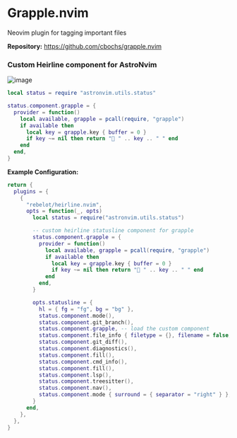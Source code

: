 # Grapple.nvim

Neovim plugin for tagging important files

**Repository:** <https://github.com/cbochs/grapple.nvim>

### Custom Heirline component for AstroNvim
![image](https://github.com/Subjective/astrocommunity/assets/56745535/333069eb-dea7-428f-b28d-31fd5912f95f)

```lua
local status = require "astronvim.utils.status"

status.component.grapple = {
  provider = function()
    local available, grapple = pcall(require, "grapple")
    if available then
      local key = grapple.key { buffer = 0 }
      if key ~= nil then return " " .. key .. " " end
    end
  end,
}
```
**Example Configuration:**
```lua
return {
  plugins = {
    {
      "rebelot/heirline.nvim",
      opts = function(_, opts)
        local status = require("astronvim.utils.status")

        -- custom heirline statusline component for grapple
        status.component.grapple = {
          provider = function()
            local available, grapple = pcall(require, "grapple")
            if available then
              local key = grapple.key { buffer = 0 }
              if key ~= nil then return " " .. key .. " " end
            end
          end,
        }

        opts.statusline = {
          hl = { fg = "fg", bg = "bg" },
          status.component.mode(),
          status.component.git_branch(),
          status.component.grapple, -- load the custom component
          status.component.file_info { filetype = {}, filename = false, file_modified = false },
          status.component.git_diff(),
          status.component.diagnostics(),
          status.component.fill(),
          status.component.cmd_info(),
          status.component.fill(),
          status.component.lsp(),
          status.component.treesitter(),
          status.component.nav(),
          status.component.mode { surround = { separator = "right" } },
        }
      end,
    },
  },
}
```
